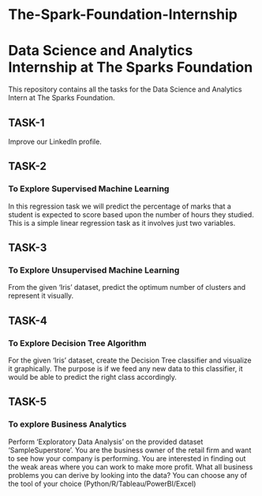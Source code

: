# The-Spark-Foundation-Internship

# Data Science and Analytics Internship at The Sparks Foundation 
This repository contains all the tasks for the Data Science and Analytics Intern at The Sparks Foundation.

## TASK-1
Improve our LinkedIn profile.

## TASK-2
### To Explore Supervised Machine Learning
In this regression task we will predict the percentage of marks that a student is expected to score based upon the number of hours they studied. This is a simple linear regression task as it involves just two variables.

## TASK-3
### To Explore Unsupervised Machine Learning
From the given ‘Iris’ dataset, predict the optimum number of clusters and represent it visually.

## TASK-4
### To Explore Decision Tree Algorithm
For the given ‘Iris’ dataset, create the Decision Tree classifier and visualize it graphically. The purpose is if we feed any new data to this classifier, it would be able to predict the right class accordingly.

## TASK-5
### To explore Business Analytics
Perform ‘Exploratory Data Analysis’ on the provided dataset ‘SampleSuperstore’. You are the business owner of the retail firm and want to see how your company is performing. You are interested in finding out the weak areas where you can work to make more profit. What all business problems you can derive by looking into the data? You can choose any of the tool of your choice (Python/R/Tableau/PowerBI/Excel)
